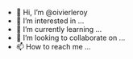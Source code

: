 - 👋 Hi, I’m @oivierleroy
- 👀 I’m interested in ...
- 🌱 I’m currently learning ...
- 💞️ I’m looking to collaborate on ...
- 📫 How to reach me ...

<!---
oivierleroy/oivierleroy is a ✨ special ✨ repository because its `README.md` (this file) appears on your GitHub profile.
You can click the Preview link to take a look at your changes.
--->
